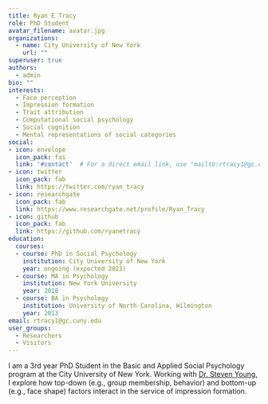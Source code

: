 ```yaml
---
title: Ryan E Tracy
role: PhD Student
avatar_filename: avatar.jpg
organizations:
  - name: City University of New York
    url: ""
superuser: true
authors:
  - admin
bio: ""
interests:
  - Face perception
  - Impression formation
  - Trait attribution
  - Computational social psychology
  - Social cognition
  - Mental representations of social categories
social:
- icon: envelope
  icon_pack: fas
  link: '#contact'  # For a direct email link, use "mailto:rtracy1@gc.cuny.edu".
- icon: twitter
  icon_pack: fab
  link: https://twitter.com/ryan_tracy
- icon: researchgate
  icon_pack: fab
  link: https://www.researchgate.net/profile/Ryan_Tracy
- icon: github
  icon_pack: fab
  link: https://github.com/ryanetracy
education:
  courses:
  - course: PhD in Social Psychology
    institution: City University of New York
    year: ongoing (expected 2023)
  - course: MA in Psychology
    institution: New York University
    year: 2018
  - course: BA in Psychology
    institution: University of North Carolina, Wilmington
    year: 2013
email: rtracy1@gc.cuny.edu
user_groups:
  - Researchers
  - Visitors
---
```

I am a 3rd year PhD Student in the Basic and Applied Social Psychology program at the City University of New York. Working with <a href = "https://sites.google.com/view/scamplab/home?authuser=2">Dr. Steven Young</a>, I explore how top-down (e.g., group membership, behavior) and bottom-up (e.g., face shape) factors interact in the service of impression formation.
